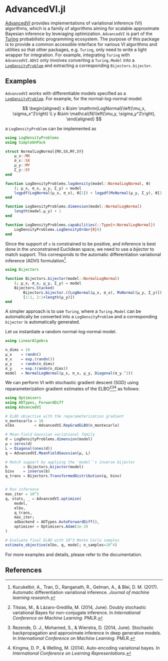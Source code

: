 
# AdvancedVI.jl
[AdvancedVI](https://github.com/TuringLang/AdvancedVI.jl) provides implementations of variational inference (VI) algorithms, which is a family of algorithms aiming for scalable approximate Bayesian inference by leveraging optimization.
`AdvancedVI` is part of the [Turing](https://turinglang.org/stable/) probabilistic programming ecosystem.
The purpose of this package is to provide a common accessible interface for various VI algorithms and utilities so that other packages, e.g. `Turing`, only need to write a light wrapper for integration. 
For example, integrating `Turing` with  `AdvancedVI.ADVI` only involves converting a `Turing.Model` into a [`LogDensityProblem`](https://github.com/tpapp/LogDensityProblems.jl) and extracting a corresponding `Bijectors.bijector`.

## Examples

`AdvancedVI` works with differentiable models specified as a [`LogDensityProblem`](https://github.com/tpapp/LogDensityProblems.jl).
For example, for the normal-log-normal model:

$$
\begin{aligned}
x &\sim \mathrm{LogNormal}\left(\mu_x, \sigma_x^2\right) \\
y &\sim \mathcal{N}\left(\mu_y, \sigma_y^2\right),
\end{aligned}
$$

a `LogDensityProblem` can be implemented as 
```julia
using LogDensityProblems
using SimpleUnPack

struct NormalLogNormal{MX,SX,MY,SY}
    μ_x::MX
    σ_x::SX
    μ_y::MY
    Σ_y::SY
end

function LogDensityProblems.logdensity(model::NormalLogNormal, θ)
    (; μ_x, σ_x, μ_y, Σ_y) = model
    logpdf(LogNormal(μ_x, σ_x), θ[1]) + logpdf(MvNormal(μ_y, Σ_y), θ[2:end])
end

function LogDensityProblems.dimension(model::NormalLogNormal)
    length(model.μ_y) + 1
end

function LogDensityProblems.capabilities(::Type{<:NormalLogNormal})
    LogDensityProblems.LogDensityOrder{0}()
end
```

Since the support of `x` is constrained to be positive, and inference is best done in the unconstrained Euclidean space, we need to use a *bijector* to match support.
This corresponds to the automatic differentiation variational inference (ADVI) formulation[^KTRGB2017].
```julia
using Bijectors

function Bijectors.bijector(model::NormalLogNormal)
    (; μ_x, σ_x, μ_y, Σ_y) = model
    Bijectors.Stacked(
        Bijectors.bijector.([LogNormal(μ_x, σ_x), MvNormal(μ_y, Σ_y)]),
        [1:1, 2:1+length(μ_y)])
end
```

A simpler approach is to use `Turing`, where a `Turing.Model` can be automatically be converted into a `LogDensityProblem` and a corresponding `bijector` is automatically generated.

Let us instantiate a random normal-log-normal model.
```julia
using LinearAlgebra

n_dims = 10
μ_x    = randn()
σ_x    = exp.(randn())
μ_y    = randn(n_dims)
σ_y    = exp.(randn(n_dims))
model  = NormalLogNormal(μ_x, σ_x, μ_y, Diagonal(σ_y.^2))
```

We can perform VI with stochastic gradient descent (SGD) using reparameterization gradient estimates of the ELBO[^TL2014][^RMW2014][^KW2014] as follows:
```julia
using Optimisers
using ADTypes, ForwardDiff
using AdvancedVI

# ELBO objective with the reparameterization gradient
n_montecarlo = 10
elbo         = AdvancedVI.RepGradELBO(n_montecarlo)

# Mean-field Gaussian variational family
d = LogDensityProblems.dimension(model)
μ = zeros(d)
L = Diagonal(ones(d))
q = AdvancedVI.MeanFieldGaussian(μ, L)

# Match support by applying the `model`'s inverse bijector
b       = Bijectors.bijector(model)
binv    = inverse(b)
q_trans = Bijectors.TransformedDistribution(q, binv)


# Run inference
max_iter = 10^3
q, stats, _ = AdvancedVI.optimize(
    model,
    elbo,
    q_trans,
    max_iter;
    adbackend = ADTypes.AutoForwardDiff(),
    optimizer = Optimisers.Adam(1e-3)
)

# Evaluate final ELBO with 10^3 Monte Carlo samples
estimate_objective(elbo, q, model; n_samples=10^4)
```

For more examples and details, please refer to the documentation.

## References
[^TL2014]: Titsias, M., & Lázaro-Gredilla, M. (2014, June). Doubly stochastic variational Bayes for non-conjugate inference. In *International Conference on Machine Learning*. PMLR.
[^RMW2014]: Rezende, D. J., Mohamed, S., & Wierstra, D. (2014, June). Stochastic backpropagation and approximate inference in deep generative models. In *International Conference on Machine Learning*. PMLR.
[^KW2014]: Kingma, D. P., & Welling, M. (2014). Auto-encoding variational bayes. In *International Conference on Learning Representations*.
[^KTRGB2017]: Kucukelbir, A., Tran, D., Ranganath, R., Gelman, A., & Blei, D. M. (2017). Automatic differentiation variational inference. *Journal of machine learning research*.
